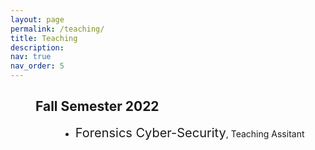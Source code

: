 ```yaml
---
layout: page
permalink: /teaching/
title: Teaching
description: 
nav: true
nav_order: 5
---
```



<h2 style="margin-left:40px">Fall Semester 2022</h2>

<ul>
	<li style="margin-left: 80px;"><span style="font-size:20px">Forensics Cyber-Security</span>, Teaching Assitant</li>
</ul>

